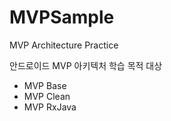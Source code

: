 # MVPSample
MVP Architecture Practice

안드로이드 MVP 아키텍처 학습 목적
대상 
- MVP Base
- MVP Clean
- MVP RxJava
